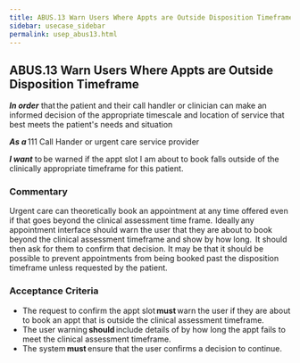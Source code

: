 ```yaml
---
title: ABUS.13 Warn Users Where Appts are Outside Disposition Timeframe 
sidebar: usecase_sidebar
permalink: usep_abus13.html
---
```


## ABUS.13 Warn Users Where Appts are Outside Disposition Timeframe 
**_In order_** that the patient and their call handler or clinician can make an informed decision of the appropriate timescale and location of service that best meets the patient's needs and situation 

**_As a_** 111 Call Hander or urgent care service provider 

**_I want_** to be warned if the appt slot I am about to book falls outside of the clinically appropriate timeframe for this patient. 

### Commentary 
Urgent care can theoretically book an appointment at any time offered even if that goes beyond the clinical assessment time frame.  Ideally any appointment interface should warn the user that they are about to book beyond the clinical assessment timeframe and show by how long.  It should then ask for them to confirm that decision. It may be that it should be possible to prevent appointments from being booked past the disposition timeframe unless requested by the patient. 

### Acceptance Criteria 
* The request to confirm the appt slot **must** warn the user if they are about to book an appt that is outside the clinical assessment timeframe. 
* The user warning **should** include details of by how long the appt fails to meet the clinical assessment timeframe. 
* The system **must** ensure that the user confirms a decision to continue. 
